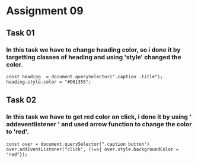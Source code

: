 # Assignment 09

## Task 01

### In this task we have to change heading color, so i done it by targetting classes of heading and using 'style' changed the color.

```
const heading  = document.querySelector(".caption .title");
heading.style.color = "#D61355";
```

## Task 02

### In this task we have to get red color on click, i done it by using ' addeventlistener ' and used arrow function to change the color to 'red'.


```
const over = document.querySelector(".caption button")
over.addEventListener("click", ()=>{ over.style.backgroundColor = "red"});
```